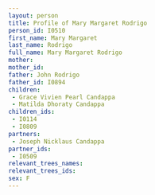 ```yaml
---
layout: person
title: Profile of Mary Margaret Rodrigo
person_id: I0510
first_name: Mary Margaret
last_name: Rodrigo
full_name: Mary Margaret Rodrigo
mother: 
mother_id: 
father: John Rodrigo
father_id: I0894
children:
 - Grace Vivien Pearl Candappa
 - Matilda Dhoraty Candappa
children_ids:
 - I0114
 - I0809
partners:
 - Joseph Nicklaus Candappa
partner_ids:
 - I0509
relevant_trees_names:
relevant_trees_ids:
sex: F
---
```


